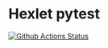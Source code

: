 # Hexlet pytest

[![Github Actions Status](https://github.com/Prosto-Pasha/hexlet_pytest/actions/workflows/Workflows%20test/badge.svg)](https://github.com/hexlet-boilerplates/python-package/actions)